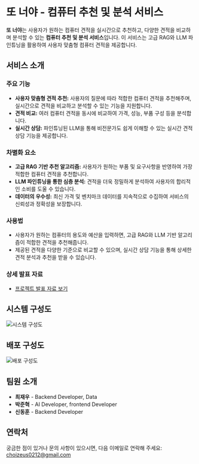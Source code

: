 # 또 너야 - 컴퓨터 추천 및 분석 서비스

**또 너야**는 사용자가 원하는 컴퓨터 견적을 실시간으로 추천하고, 다양한 견적을 비교하며 분석할 수 있는 **컴퓨터 추천 및 분석 서비스**입니다. 이 서비스는 고급 RAG와 LLM 파인튜닝을 활용하여 사용자 맞춤형 컴퓨터 견적을 제공합니다.

## 서비스 소개

### 주요 기능
- **사용자 맞춤형 견적 추천:** 사용자의 질문에 따라 적합한 컴퓨터 견적을 추천해주며, 실시간으로 견적을 비교하고 분석할 수 있는 기능을 지원합니다.
- **견적 비교:** 여러 컴퓨터 견적을 동시에 비교하여 가격, 성능, 부품 구성 등을 분석합니다.
- **실시간 상담:** 파인튜닝된 LLM을 통해 비전문가도 쉽게 이해할 수 있는 실시간 견적 상담 기능을 제공합니다.

### 차별화 요소
- **고급 RAG 기반 추천 알고리즘:** 사용자가 원하는 부품 및 요구사항을 반영하여 가장 적합한 컴퓨터 견적을 추천합니다.
- **LLM 파인튜닝을 통한 심층 분석:** 견적을 더욱 정밀하게 분석하여 사용자의 합리적인 소비를 도울 수 있습니다.
- **데이터의 우수성:** 최신 가격 및 벤치마크 데이터를 지속적으로 수집하여 서비스의 신뢰성과 정확성을 보장합니다.

### 사용법
- 사용자가 원하는 컴퓨터의 용도와 예산을 입력하면, 고급 RAG와 LLM 기반 알고리즘이 적합한 견적을 추천해줍니다.
- 제공된 견적을 다양한 기준으로 비교할 수 있으며, 실시간 상담 기능을 통해 상세한 견적 분석과 추천을 받을 수 있습니다.

### 상세 발표 자료
- [프로젝트 발표 자료 보기](/make_dataset/상명대학교%202024년도%20소프트웨어학과%20졸업작품%20발표자료.pdf)

## 시스템 구성도

![시스템 구성도](https://github.com/user-attachments/assets/55420f5f-c809-4177-afb0-2cc283040dca)

## 배포 구성도

![배포 구성도](https://github.com/user-attachments/assets/44e50aa9-2a23-428f-a905-fa5b895cd107)

## 팀원 소개

- **최재우** - Backend Developer, Data
- **박준혁** - AI Developer, frontend Developer
- **신동훈** - Backend Developer

## 연락처

궁금한 점이 있거나 문의 사항이 있으시면, 다음 이메일로 연락해 주세요: choizeus0212@gmail.com

